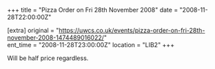 +++
title = "Pizza Order on Fri 28th November 2008"
date = "2008-11-28T22:00:00Z"

[extra]
original = "https://uwcs.co.uk/events/pizza-order-on-fri-28th-november-2008-1474489016022/"    
ent_time = "2008-11-28T23:00:00Z"
location = "LIB2"
+++

Will be half price regardless.

